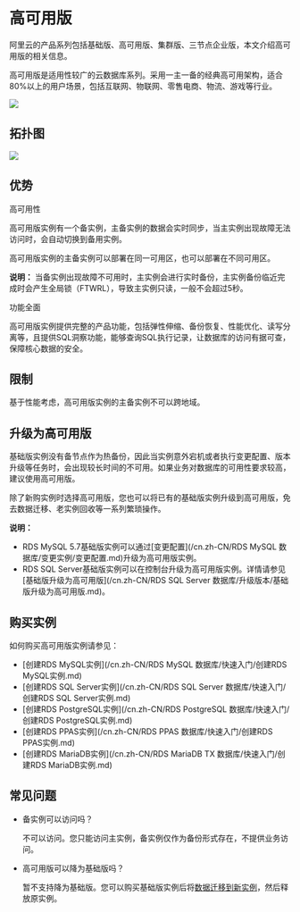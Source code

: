 # 高可用版

阿里云的产品系列包括基础版、高可用版、集群版、三节点企业版，本文介绍高可用版的相关信息。

高可用版是适用性较广的云数据库系列。采用一主一备的经典高可用架构，适合80%以上的用户场景，包括互联网、物联网、零售电商、物流、游戏等行业。

![](https://static-aliyun-doc.oss-cn-hangzhou.aliyuncs.com/assets/img/zh-CN/0480268951/p54376.png)

## 拓扑图

![](https://static-aliyun-doc.oss-cn-hangzhou.aliyuncs.com/assets/img/zh-CN/0480268951/p53963.png)

## 优势

高可用性

高可用版实例有一个备实例，主备实例的数据会实时同步，当主实例出现故障无法访问时，会自动切换到备用实例。

高可用版实例的主备实例可以部署在同一可用区，也可以部署在不同可用区。

**说明：** 当备实例出现故障不可用时，主实例会进行实时备份，主实例备份临近完成时会产生全局锁（FTWRL），导致主实例只读，一般不会超过5秒。

功能全面

高可用版实例提供完整的产品功能，包括弹性伸缩、备份恢复、性能优化、读写分离等，且提供SQL洞察功能，能够查询SQL执行记录，让数据库的访问有据可查，保障核心数据的安全。

## 限制

基于性能考虑，高可用版实例的主备实例不可以跨地域。

## 升级为高可用版

基础版实例没有备节点作为热备份，因此当实例意外宕机或者执行变更配置、版本升级等任务时，会出现较长时间的不可用。如果业务对数据库的可用性要求较高，建议使用高可用版。

除了新购实例时选择高可用版，您也可以将已有的基础版实例升级到高可用版，免去数据迁移、老实例回收等一系列繁琐操作。

**说明：**

-   RDS MySQL 5.7基础版实例可以通过[变更配置](/cn.zh-CN/RDS MySQL 数据库/变更实例/变更配置.md)升级为高可用版实例。
-   RDS SQL Server基础版实例可以在控制台升级为高可用版实例。详情请参见[基础版升级为高可用版](/cn.zh-CN/RDS SQL Server 数据库/升级版本/基础版升级为高可用版.md)。

## 购买实例

如何购买高可用版实例请参见：

-   [创建RDS MySQL实例](/cn.zh-CN/RDS MySQL 数据库/快速入门/创建RDS MySQL实例.md)
-   [创建RDS SQL Server实例](/cn.zh-CN/RDS SQL Server 数据库/快速入门/创建RDS SQL Server实例.md)
-   [创建RDS PostgreSQL实例](/cn.zh-CN/RDS PostgreSQL 数据库/快速入门/创建RDS PostgreSQL实例.md)
-   [创建RDS PPAS实例](/cn.zh-CN/RDS PPAS 数据库/快速入门/创建RDS PPAS实例.md)
-   [创建RDS MariaDB实例](/cn.zh-CN/RDS MariaDB TX 数据库/快速入门/创建RDS MariaDB实例.md)

## 常见问题

-   备实例可以访问吗？

    不可以访问。您只能访问主实例，备实例仅作为备份形式存在，不提供业务访问。

-   高可用版可以降为基础版吗？

    暂不支持降为基础版。您可以购买基础版实例后将[数据迁移到新实例](/cn.zh-CN/数据迁移/同一阿里云账号实例间迁移/RDS实例间的数据迁移.md)，然后释放原实例。


